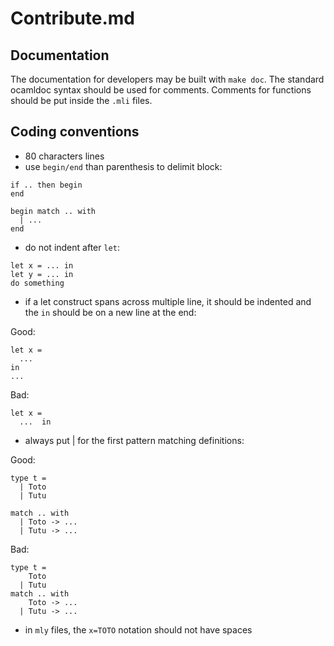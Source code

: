 # Contribute.md

## Documentation

The documentation for developers may be built with `make doc`. The standard ocamldoc syntax should be used for comments.
Comments for functions should be put inside the `.mli` files.

## Coding conventions

* 80 characters lines
* use `begin/end` than parenthesis to delimit block:
```
if .. then begin
end

begin match .. with
  | ...
end
```
* do not indent after `let`:
```
let x = ... in
let y = ... in
do something
```
* if a let construct spans across multiple line, it should be indented and the `in` should be on a new line at the end:

Good: 
```
let x =
  ...
in
...
```
Bad:
```
let x =
  ...  in
```
* always put | for the first pattern matching definitions:

Good:
```
type t =
  | Toto
  | Tutu

match .. with
  | Toto -> ...
  | Tutu -> ...
```
Bad:
```
type t =
    Toto
  | Tutu
match .. with
    Toto -> ...
  | Tutu -> ...
```
* in `mly` files, the `x=TOTO` notation should not have spaces

